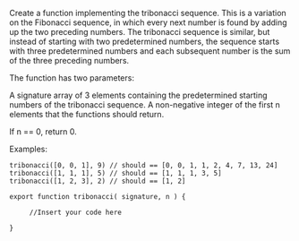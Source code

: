 Create a function implementing the tribonacci sequence. This is a variation on the Fibonacci sequence, in which every next number is found by adding up the two preceding numbers. The tribonacci sequence is similar, but instead of starting with two predetermined numbers, the sequence starts with three predetermined numbers and each subsequent number is the sum of the three preceding numbers.

The function has two parameters:

A signature array of 3 elements containing the predetermined starting numbers of the tribonacci sequence.
A non-negative integer of the first n elements that the functions should return.

If n == 0, return 0.

Examples:

```
tribonacci([0, 0, 1], 9) // should == [0, 0, 1, 1, 2, 4, 7, 13, 24]
tribonacci([1, 1, 1], 5) // should == [1, 1, 1, 3, 5]
tribonacci([1, 2, 3], 2) // should == [1, 2]

export function tribonacci( signature, n ) {

     //Insert your code here

}
```
